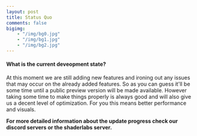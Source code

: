 ```yaml
---
layout: post
title: Status Quo
comments: false
bigimg: 
    - "/img/bg0.jpg"
    - "/img/bg1.jpg"
    - "/img/bg2.jpg"
---
```


#### What is the current deveopment state?

At this moment we are still adding new features and ironing out any issues that may occur on the already added features.
So as you can guess it'll be some time until a public preview version will be made available.
However taking some time to make things properly is always good and will also give us a decent level of optimization.
For you this means better performance and visuals.

**For more detailed information about the update progress check our discord servers or the shaderlabs server.**
